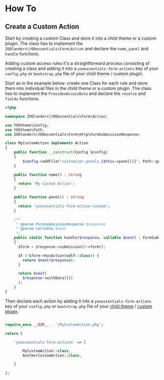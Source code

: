 # How To

## Create a Custom Action

Start by creating a custom Class and store it into a child theme or a custom plugin. The class has to implement the `ZOOlanders\YOOessentials\Form\Action` and declare the `name`, `panel` and `handle` functions.

Adding custom access rules it's a straightforward process consisting of creating a class and adding it into a `yooessentials-form-actions` key of your `config.php` or `bootstrap.php` file of your child theme / custom plugin.

Start as in the example below: create one Class for each rule and store them into individual files in the child theme or a custom plugin. The class has to implement the `ProvidesAccessRule` and declare the `resolve` and `fields` functions.

```php
<?php

namespace ZOOlanders\YOOessentials\Form\Action;

use YOOtheme\Config;
use YOOtheme\Path;
use ZOOlanders\YOOessentials\Form\Http\FormSubmissionResponse;

class MyCustomAction implements Action
{
    public function __construct(Config $config)
    {
        $config->addFile("customizer.panels.{$this->panel()}", Path::get('../action-panel.json'));
    }

    public function name() : string
    {
      return 'My Custom Action';
    }

    public function panel() : string
    {
      return 'yooessentials-form-action-custom';
    }

    /**
     * @param FormSubmissionResponse $response
     * @param callable $next
     */
    public static function handle($response, callable $next) : FormSubmissionResponse
    {
      $form = $response->submission()->form();

      if (!$form->hasAction(self::class)) {
        return $next($response);
      }

      return $next(
        $response->withData([])
      );
    }
}
```

Then declare each action by adding it into a `yooessentials-form-actions` key of your `config.php` or `bootstrap.php` file of your [child theme](https://yootheme.com/support/yootheme-pro/joomla/developers-child-themes#extend-functionality) / [custom plugin](https://yootheme.com/support/yootheme-pro/joomla/developers-modules).


```php

require_once __DIR__ . '/MyCustomAction.php';

return [

    'yooessentials-form-actions' => [

        MyCustomAction::class,
        AnotherCustomAction::class,

    ]

];
```
